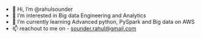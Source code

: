 - 👋 Hi, I’m @rahulsounder
- 👀 I’m interested in Big data Engineering and Analytics
- 🌱 I’m currently learning Advanced python, PySpark and Big data on AWS
- 📫 reachout to me on - sounder.rahul@gmail.com

<!---
rahulsounder/rahulsounder is a ✨ special ✨ repository because its `README.md` (this file) appears on your GitHub profile.
You can click the Preview link to take a look at your changes.
--->

